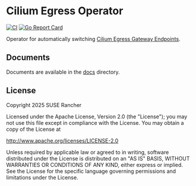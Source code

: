 # Cilium Egress Operator

[![CI](https://github.com/cnrancher/cilium-egress-operator/actions/workflows/ci.yaml/badge.svg)](https://github.com/cnrancher/cilium-egress-operator/actions/workflows/ci.yaml)
[![Go Report Card](https://goreportcard.com/badge/github.com/cnrancher/cilium-egress-operator)](https://goreportcard.com/report/github.com/cnrancher/cilium-egress-operator)

Operator for automatically switching [Cilium Egress Gateway Endpoints](https://docs.cilium.io/en/stable/network/egress-gateway/egress-gateway/).

## Documents

Documents are available in the [docs](./docs/README.md) directory.

## License

Copyright 2025 SUSE Rancher

Licensed under the Apache License, Version 2.0 (the "License");
you may not use this file except in compliance with the License.
You may obtain a copy of the License at

http://www.apache.org/licenses/LICENSE-2.0

Unless required by applicable law or agreed to in writing, software
distributed under the License is distributed on an "AS IS" BASIS,
WITHOUT WARRANTIES OR CONDITIONS OF ANY KIND, either express or implied.
See the License for the specific language governing permissions and
limitations under the License.